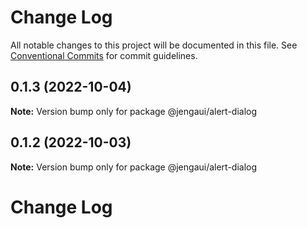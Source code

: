 # Change Log

All notable changes to this project will be documented in this file.
See [Conventional Commits](https://conventionalcommits.org) for commit guidelines.

## 0.1.3 (2022-10-04)

**Note:** Version bump only for package @jengaui/alert-dialog

## 0.1.2 (2022-10-03)

**Note:** Version bump only for package @jengaui/alert-dialog

# Change Log
